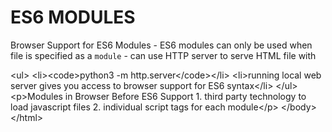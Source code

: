 ES6 MODULES
===========

Browser Support for ES6 Modules - ES6 modules can only be used when file is specified as a `module` - can use HTTP server to serve HTML file with

&lt;ul&gt; &lt;li&gt;&lt;code&gt;python3 -m http.server&lt;/code&gt;&lt;/li&gt; &lt;li&gt;running local web server gives you access to browser support for ES6 syntax&lt;/li&gt; &lt;/ul&gt; &lt;p&gt;Modules in Browser Before ES6 Support 1. third party technology to load javascript files 2. individual script tags for each module&lt;/p&gt; &lt;/body&gt; &lt;/html&gt;

